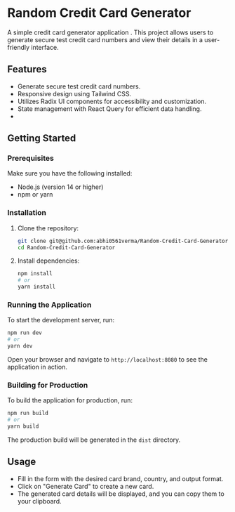 # Random Credit Card Generator

A simple credit card generator application . This project allows users to generate secure test credit card numbers and view their details in a user-friendly interface.

## Features

- Generate secure test credit card numbers.
- Responsive design using Tailwind CSS.
- Utilizes Radix UI components for accessibility and customization.
- State management with React Query for efficient data handling.
- 
## Getting Started

### Prerequisites

Make sure you have the following installed:

- Node.js (version 14 or higher)
- npm or yarn

### Installation

1. Clone the repository:

   ```bash
   git clone git@github.com:abhi0561verma/Random-Credit-Card-Generator.git
   cd Random-Credit-Card-Generator
   ```

2. Install dependencies:

   ```bash
   npm install
   # or
   yarn install
   ```

### Running the Application

To start the development server, run:

```bash
npm run dev
# or
yarn dev
```

Open your browser and navigate to `http://localhost:8080` to see the application in action.

### Building for Production

To build the application for production, run:

```bash
npm run build
# or
yarn build
```

The production build will be generated in the `dist` directory.

## Usage

- Fill in the form with the desired card brand, country, and output format.
- Click on "Generate Card" to create a new card.
- The generated card details will be displayed, and you can copy them to your clipboard.


